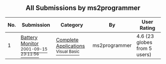 ﻿<div align="center">

## All Submissions by ms2programmer

</div>

No.  | Submission | Category | By   | User Rating
---- | ---------- | -------- | ---- | -----------
1 | [Battery Monitor<br /><sup>2001-09-15 23:11:56</sup>](https://github.com/Planet-Source-Code/ms2programmer-battery-monitor__1-27281) | [Complete Applications<br /><sup>Visual Basic</sup>](../ByCategory/complete-applications__1-27.md) | ms2programmer | 4.6 (23 globes from 5 users)
